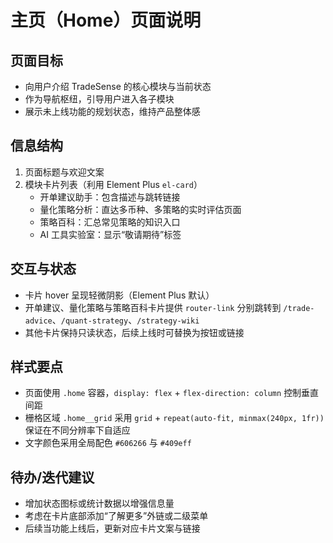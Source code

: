 # 主页（Home）页面说明

## 页面目标
- 向用户介绍 TradeSense 的核心模块与当前状态
- 作为导航枢纽，引导用户进入各子模块
- 展示未上线功能的规划状态，维持产品整体感

## 信息结构
1. 页面标题与欢迎文案
2. 模块卡片列表（利用 Element Plus `el-card`）
   - 开单建议助手：包含描述与跳转链接
   - 量化策略分析：直达多币种、多策略的实时评估页面
   - 策略百科：汇总常见策略的知识入口
   - AI 工具实验室：显示“敬请期待”标签

## 交互与状态
- 卡片 hover 呈现轻微阴影（Element Plus 默认）
- 开单建议、量化策略与策略百科卡片提供 `router-link` 分别跳转到 `/trade-advice`、`/quant-strategy`、`/strategy-wiki`
- 其他卡片保持只读状态，后续上线时可替换为按钮或链接

## 样式要点
- 页面使用 `.home` 容器，`display: flex` + `flex-direction: column` 控制垂直间距
- 栅格区域 `.home__grid` 采用 `grid` + `repeat(auto-fit, minmax(240px, 1fr))` 保证在不同分辨率下自适应
- 文字颜色采用全局配色 `#606266` 与 `#409eff`

## 待办/迭代建议
- 增加状态图标或统计数据以增强信息量
- 考虑在卡片底部添加“了解更多”外链或二级菜单
- 后续当功能上线后，更新对应卡片文案与链接

